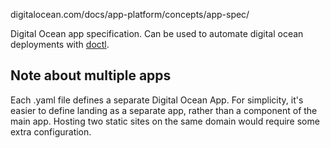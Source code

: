 digitalocean.com/docs/app-platform/concepts/app-spec/

Digital Ocean app specification.
Can be used to automate digital ocean deployments with
[doctl](https://www.digitalocean.com/docs/apis-clis/doctl/).

## Note about multiple apps

Each .yaml file defines a separate Digital Ocean App.
For simplicity, it's easier to define landing as a separate app, rather than
a component of the main app. Hosting two static sites on the same domain would
require some extra configuration.
